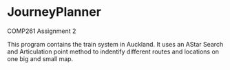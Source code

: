# JourneyPlanner
COMP261 Assignment 2

This program contains the train system in Auckland. It uses an AStar Search and Articulation point method to indentify different routes and locations on one big and small map.
